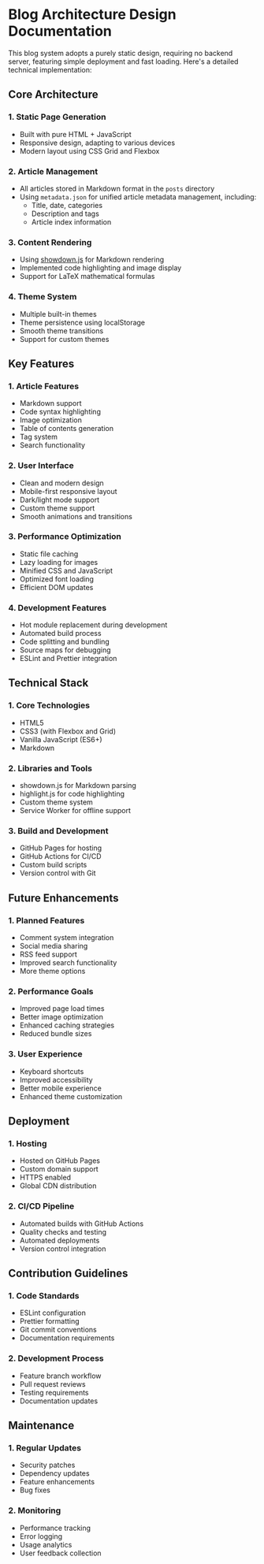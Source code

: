 # Blog Architecture Design Documentation

This blog system adopts a purely static design, requiring no backend server, featuring simple deployment and fast loading. Here's a detailed technical implementation:

## Core Architecture

### 1. Static Page Generation
- Built with pure HTML + JavaScript
- Responsive design, adapting to various devices
- Modern layout using CSS Grid and Flexbox

### 2. Article Management
- All articles stored in Markdown format in the `posts` directory
- Using `metadata.json` for unified article metadata management, including:
  - Title, date, categories
  - Description and tags
  - Article index information

### 3. Content Rendering
- Using [showdown.js](https://github.com/showdownjs/showdown) for Markdown rendering
- Implemented code highlighting and image display
- Support for LaTeX mathematical formulas

### 4. Theme System
- Multiple built-in themes
- Theme persistence using localStorage
- Smooth theme transitions
- Support for custom themes

## Key Features

### 1. Article Features
- Markdown support
- Code syntax highlighting
- Image optimization
- Table of contents generation
- Tag system
- Search functionality

### 2. User Interface
- Clean and modern design
- Mobile-first responsive layout
- Dark/light mode support
- Custom theme support
- Smooth animations and transitions

### 3. Performance Optimization
- Static file caching
- Lazy loading for images
- Minified CSS and JavaScript
- Optimized font loading
- Efficient DOM updates

### 4. Development Features
- Hot module replacement during development
- Automated build process
- Code splitting and bundling
- Source maps for debugging
- ESLint and Prettier integration

## Technical Stack

### 1. Core Technologies
- HTML5
- CSS3 (with Flexbox and Grid)
- Vanilla JavaScript (ES6+)
- Markdown

### 2. Libraries and Tools
- showdown.js for Markdown parsing
- highlight.js for code highlighting
- Custom theme system
- Service Worker for offline support

### 3. Build and Development
- GitHub Pages for hosting
- GitHub Actions for CI/CD
- Custom build scripts
- Version control with Git

## Future Enhancements

### 1. Planned Features
- Comment system integration
- Social media sharing
- RSS feed support
- Improved search functionality
- More theme options

### 2. Performance Goals
- Improved page load times
- Better image optimization
- Enhanced caching strategies
- Reduced bundle sizes

### 3. User Experience
- Keyboard shortcuts
- Improved accessibility
- Better mobile experience
- Enhanced theme customization

## Deployment

### 1. Hosting
- Hosted on GitHub Pages
- Custom domain support
- HTTPS enabled
- Global CDN distribution

### 2. CI/CD Pipeline
- Automated builds with GitHub Actions
- Quality checks and testing
- Automated deployments
- Version control integration

## Contribution Guidelines

### 1. Code Standards
- ESLint configuration
- Prettier formatting
- Git commit conventions
- Documentation requirements

### 2. Development Process
- Feature branch workflow
- Pull request reviews
- Testing requirements
- Documentation updates

## Maintenance

### 1. Regular Updates
- Security patches
- Dependency updates
- Feature enhancements
- Bug fixes

### 2. Monitoring
- Performance tracking
- Error logging
- Usage analytics
- User feedback collection
